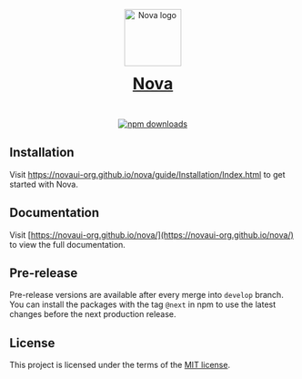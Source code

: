 <p align="center">
  <a href="https://novaui-org.github.io/nova/">
    <img alt="Nova logo" src="https://avatars.githubusercontent.com/u/166323721" style="display: block" height="100px"/>
    <h1 align="center" style="margin: 0">Nova</h1>
  </a>
</p>
<br/>
<p align="center">
  <a href="https://www.npmjs.com/package/@nova-org/components">
    <img src="https://img.shields.io/npm/dm/@nova-org/components.svg?style=flat-round" alt="npm downloads">
  </a>
</p>

## Installation

Visit <a aria-label="nova learn" href="https://novaui-org.github.io/nova/guide/Installation.html">https://novaui-org.github.io/nova/guide/Installation/Index.html</a>
to get started with Nova.

## Documentation

Visit [https://novaui-org.github.io/nova/](https://novaui-org.github.io/nova/) to view the full documentation.

## Pre-release

Pre-release versions are available after every merge into `develop` branch. You can install the packages with the
tag `@next` in npm to use the latest changes before the next production release.

## License

This project is licensed under the terms of the [MIT license](https://github.com/novaui-org/nova/blob/main/LICENSE).

